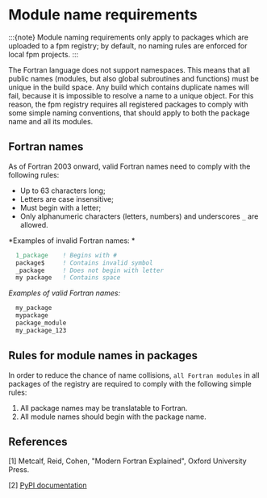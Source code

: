 # Module name requirements

:::{note}
Module naming requirements only apply to packages which are uploaded to a fpm registry; by default, no naming rules are enforced for local fpm projects.
:::

The Fortran language does not support namespaces. This means that all public names (modules, but also global subroutines and functions) must be unique in the build space.
Any build which contains duplicate names will fail, because it is impossible to resolve a name to a unique object.
For this reason, the fpm registry requires all registered packages to comply with some simple naming conventions, that should apply to both the package name and all its modules.

## Fortran names

As of Fortran 2003 onward, valid Fortran names need to comply with the following rules:

- Up to 63 characters long;
- Letters are case insensitive;
- Must begin with a letter;
- Only alphanumeric characters (letters, numbers) and underscores `_` are allowed.

*Examples of invalid Fortran names: *

```fortran
  1_package    ! Begins with #
  package$     ! Contains invalid symbol
  _package     ! Does not begin with letter
  my package   ! Contains space
```

*Examples of valid Fortran names:*

```fortran
  my_package
  mypackage
  package_module
  my_package_123
```

## Rules for module names in packages

In order to reduce the chance of name collisions, ``all Fortran modules`` in all packages of the registry are required to comply with the following simple rules:

1. All package names may be translatable to Fortran.
2. All module names should begin with the package name.





## References

[1] Metcalf, Reid, Cohen, "Modern Fortran Explained", Oxford University Press.

[2] [PyPI documentation](https://peps.python.org/pep-0008/#package-and-module-names)

